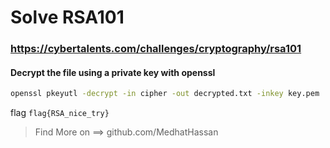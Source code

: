 # Solve RSA101
### https://cybertalents.com/challenges/cryptography/rsa101

#### Decrypt the file using a private key with openssl
```bash
openssl pkeyutl -decrypt -in cipher -out decrypted.txt -inkey key.pem
```

flag `flag{RSA_nice_try}` 

>Find More on ==> github.com/MedhatHassan